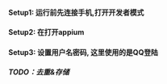 #### Setup1: 运行前先连接手机,打开开发者模式
#### Setup2: 在打开appium
#### Setup3: 设置用户名密码, 这里使用的是QQ登陆
##### TODO：去重&存储
